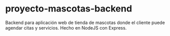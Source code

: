 # proyecto-mascotas-backend

Backend para aplicación web de tienda de mascotas donde el cliente puede agendar citas y servicios. Hecho en NodeJS con Express.
